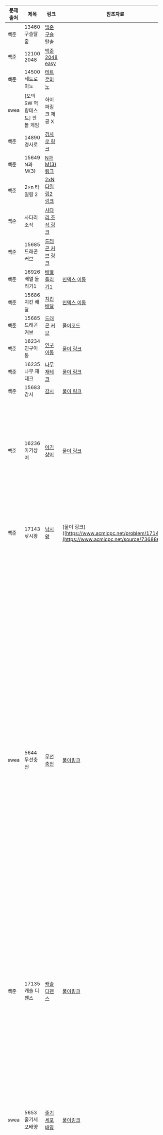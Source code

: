 |문제 출처|제목|링크|참조자료|복습포인트|
|-------|-------------|-----------------|-------------------------------------|---------------------------------------------------------------------------------------------------------------------------------------|
|백준|13460 구슬탈출|[백준 구슬탈출](https://www.acmicpc.net/problem/13460) |
|백준|12100 2048|[백준 2048 easy](https://www.acmicpc.net/problem/12100)|
|백준|14500 테트로미노|[테트로미노](https://www.acmicpc.net/problem/14500)|
|swea|[모의 SW 역량테스트] 핀볼 게임|하이퍼링크 제공 X|
|백준|14890 경사로|[경사로 링크](https://www.acmicpc.net/problem/14890)|
|백준|15649 N과 M(3)|[N과 M(3)링크](https://www.acmicpc.net/problem/15651)|
|백준|2×n 타일링 2|[2xN타일링2 링크](https://www.acmicpc.net/problem/11727)|
|백준|사다리 조작 | [사다리 조작 링크](https://www.acmicpc.net/problem/15684)|
|백준|15685 드래곤 커브| [드래곤 커브 링크](https://www.acmicpc.net/problem/15685)|
|백준|16926 배열 돌리기1| [배열 돌리기1](https://www.acmicpc.net/problem/16926)|[인덱스 이동](https://seen-young.tistory.com/127)|
|백준|15686 치킨 배달| [치킨 배달](https://www.acmicpc.net/problem/15686)|[인덱스 이동](https://www.acmicpc.net/source/40628873)|
|백준|15685 드래곤커브|[드래곤 커브](https://www.acmicpc.net/problem/15685)|[풀이코드](https://www.acmicpc.net/source/58372842)|
|백준|16234 인구이동|[인구 이동](https://www.acmicpc.net/problem/16234) |[풀이 링크](https://www.acmicpc.net/source/68723041)|
|백준|16235 나무 재테크|[나무 재테크](https://www.acmicpc.net/source/72936278)|[풀이 링크](https://www.acmicpc.net/source/72936278)|
|백준|15683 감시|[감시](https://www.acmicpc.net/problem/15683)|[풀이 링크](https://www.acmicpc.net/source/58275568)|
|백준|16236 아기상어|[아기상어](https://www.acmicpc.net/problem/16236)|[풀이 링크](https://velog.io/@yoonuk/%EB%B0%B1%EC%A4%80-16236-%EC%95%84%EA%B8%B0-%EC%83%81%EC%96%B4-Java%EC%9E%90%EB%B0%94)|특정 조건을 만족하는 최소 경로를 어떻게 갱신할 수 있을까? 함수안에 bfs를 넣어서 조건을 만족하는 좌표찾기|
|백준|17143 낚시왕|[낚시왕](https://www.acmicpc.net/problem/17143)|[풀이 링크]([https://www.acmicpc.net/problem/17143](https://www.acmicpc.net/source/73688655)|mod 연산을 어떻게 하는지, 왜 하는지 아이디어를 캐치하기|
|swea|5644 무선충전|[무선충전](https://swexpertacademy.com/main/code/problem/problemDetail.do?contestProbId=AWXRDL1aeugDFAUo)|[풀이링크](https://gogigood.tistory.com/41)|모든 사용자의 충전한 양의 합의 최대값을 구하는게 개개인의 충전한 양의 합을 최대값을 구해 더한거보다 쉬움_ <-이걸 생각못함, 왜????? answer: 구하고자 하는게  두개의 합을 구하는 거 -> 이럴 때 합을 묶어서 답을 구하면 연산을 단축시킬 수 있음,,,,,, 이러기 위해서는 사람이 각 m마다 배터리들의 정보를 저장하는게 필요함 <br> **저장하는 방법에 따라 연산이 간단해질 수 있음**, 여기서는 사람 중심으로 풀어감|
|백준|17135 캐슬 디펜스|[캐슬디펜스](https://www.acmicpc.net/problem/17135)|[풀이링크](https://velog.io/@bobae1998/%EB%B0%B1%EC%A4%80-17135-%EC%BA%90%EC%8A%AC-%EB%94%94%ED%8E%9C%EC%8A%A4-JAVA)|pq의 타당성을 확보하는 부분에서 약하다, 여기서는 궁수 중심으로 풀어감|
|swea|5653 줄기세포배양|[줄기세포배양](https://swexpertacademy.com/main/talk/solvingClub/problemView.do?solveclubId=AY2gChQKJ_8DFATh&contestProbId=AWXRJ8EKe48DFAUo&probBoxId=AY2gChQKKAADFATh+&type=PROBLEM&problemBoxTitle=%ED%97%AC%EC%8A%A4%ED%84%B0%EB%94%94+1%EC%A3%BC%EC%B0%A8&problemBoxCnt=++3+)|[풀이링크](https://swexpertacademy.com/main/solvingProblem/solvingProblem.do)|우선순위를 결정하는 과정에서 pq의 타당성을 이해하자, 무선충전에서와의 pq의 활용법을 고민하자, 왜 2차원으로 관리가 별로일지, arraylist로 관리의 타당성, 어떤 객체를 중심으로 문제를 풀어갈 것인지|
|백준|17142 연구소 3|[연구소 3](https://www.acmicpc.net/problem/17142)|풀이링크는 아직..|문제 이해를 제대로 못함, 활성, 비활성을 어떻게 효율적으로 처리할 것인가? 2 지점에서 경우의 수를 나눠서 bfs를 다시하는건 너무 느림|
|백준|20056 마법사 상어와 파이어 파이어볼|[마법사 상어와 파이어볼](https://www.acmicpc.net/problem/20056)|[풀이 링크](https://www.acmicpc.net/source/73435797)|MAP을 만들어서 관리하는게 아니라, pq를 활용해서 필요한 요소들만 관리하는게 신박했음.|
